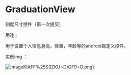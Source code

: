 # GraduationView
刻度尺寸控件（第一次提交）

用途 :
  
用于设置个人信息身高，体重，年龄等的android自定义控件。

实例img ：

![image](https://github.com/cqboy/GraduationView/blob/master/img/~P%5D)KIAFF%25S3ZKU~D)GF9~O.png)
